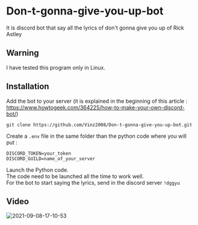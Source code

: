 # Don-t-gonna-give-you-up-bot
It is discord bot that say all the lyrics of don't gonna give you up of Rick Astley  

## Warning 
I have tested this program only in Linux.

## Installation
Add the bot to your server (it is explained in the beginning of this article : https://www.howtogeek.com/364225/how-to-make-your-own-discord-bot/)  
```
git clone https://github.com/Vinz2008/Don-t-gonna-give-you-up-bot.git
```
Create a ```.env``` file in the same folder than the python code where you will put : 
```
DISCORD_TOKEN=your_token
DISCORD_GUILD=name_of_your_server
```
Launch the Python code.  
The code need to be launched all the time to work well.  
For the bot to start saying the lyrics, send in the discord server ```!dggyu```  

## Video
![2021-09-08-17-10-53](https://user-images.githubusercontent.com/68145293/132546807-8536d2d6-3600-4df3-91b8-7243678f65b3.gif)


